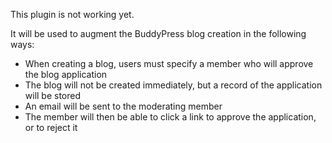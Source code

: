 This plugin is not working yet.

It will be used to augment the BuddyPress blog creation in the following ways:
- When creating a blog, users must specify a member who will approve the blog application
- The blog will not be created immediately, but a record of the application will be stored
- An email will be sent to the moderating member
- The member will then be able to click a link to approve the application, or to reject it
